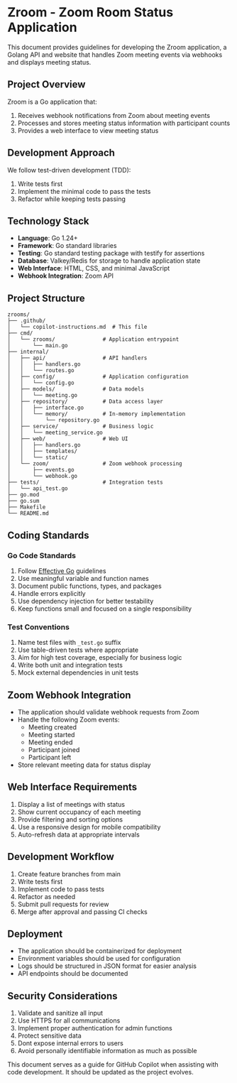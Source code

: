 # Zroom - Zoom Room Status Application

This document provides guidelines for developing the Zroom application, a Golang API and website that handles Zoom meeting events via webhooks and displays meeting status.

## Project Overview

Zroom is a Go application that:
1. Receives webhook notifications from Zoom about meeting events
2. Processes and stores meeting status information with participant counts
3. Provides a web interface to view meeting status

## Development Approach

We follow test-driven development (TDD):
1. Write tests first
2. Implement the minimal code to pass the tests
3. Refactor while keeping tests passing

## Technology Stack

- **Language**: Go 1.24+
- **Framework**: Go standard libraries
- **Testing**: Go standard testing package with testify for assertions
- **Database**: Valkey/Redis for storage to handle application state
- **Web Interface**: HTML, CSS, and minimal JavaScript
- **Webhook Integration**: Zoom API

## Project Structure

```
zrooms/
├── .github/
│   └── copilot-instructions.md  # This file
├── cmd/
│   └── zrooms/               # Application entrypoint
│       └── main.go
├── internal/
│   ├── api/                  # API handlers
│   │   ├── handlers.go
│   │   └── routes.go
│   ├── config/               # Application configuration
│   │   └── config.go
│   ├── models/               # Data models
│   │   └── meeting.go
│   ├── repository/           # Data access layer
│   │   ├── interface.go
│   │   └── memory/           # In-memory implementation
│   │       └── repository.go
│   ├── service/              # Business logic
│   │   └── meeting_service.go
│   ├── web/                  # Web UI
│   │   ├── handlers.go
│   │   ├── templates/
│   │   └── static/
│   └── zoom/                 # Zoom webhook processing
│       ├── events.go
│       └── webhook.go
├── tests/                    # Integration tests
│   └── api_test.go
├── go.mod
├── go.sum
├── Makefile
└── README.md
```

## Coding Standards

### Go Code Standards

1. Follow [Effective Go](https://golang.org/doc/effective_go) guidelines
2. Use meaningful variable and function names
3. Document public functions, types, and packages
4. Handle errors explicitly
5. Use dependency injection for better testability
6. Keep functions small and focused on a single responsibility

### Test Conventions

1. Name test files with `_test.go` suffix
2. Use table-driven tests where appropriate
3. Aim for high test coverage, especially for business logic
4. Write both unit and integration tests
5. Mock external dependencies in unit tests

## Zoom Webhook Integration

- The application should validate webhook requests from Zoom
- Handle the following Zoom events:
  - Meeting created
  - Meeting started
  - Meeting ended
  - Participant joined
  - Participant left
- Store relevant meeting data for status display

## Web Interface Requirements

1. Display a list of meetings with status
2. Show current occupancy of each meeting
3. Provide filtering and sorting options
4. Use a responsive design for mobile compatibility
5. Auto-refresh data at appropriate intervals

## Development Workflow

1. Create feature branches from main
2. Write tests first
3. Implement code to pass tests
4. Refactor as needed
5. Submit pull requests for review
6. Merge after approval and passing CI checks

## Deployment

- The application should be containerized for deployment
- Environment variables should be used for configuration
- Logs should be structured in JSON format for easier analysis
- API endpoints should be documented

## Security Considerations

1. Validate and sanitize all input
2. Use HTTPS for all communications
3. Implement proper authentication for admin functions
4. Protect sensitive data
5. Dont expose internal errors to users
6. Avoid personally identifiable information as much as possible

This document serves as a guide for GitHub Copilot when assisting with code development. It should be updated as the project evolves.